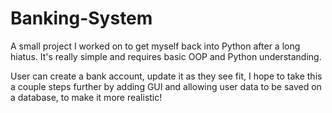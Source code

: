 # Banking-System

A small project I worked on to get myself back into Python after a long hiatus. It's really simple and requires basic OOP and Python understanding.

User can create a bank account, update it as they see fit, I hope to take this a couple steps further by adding GUI and allowing user data to be saved on a database, to make it more realistic!

